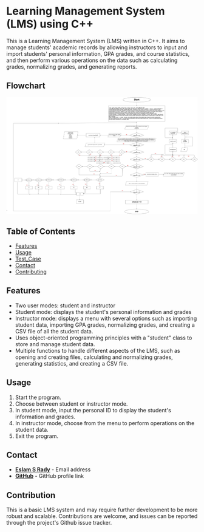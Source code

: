 # **Learning Management System (LMS) using C++**

This is a Learning Management System (LMS) written in C++. It aims to manage students' academic records by allowing instructors to input and import students' personal information, GPA grades, and course statistics, and then perform various operations on the data such as calculating grades, normalizing grades, and generating reports.
## **Flowchart**

![Flowchart](https://github.com/Esmtra/Learning-Management-System_-LMS-_C-/blob/main/Flow%20Chart.jpg "Flowchart")



## **Table of Contents**

- [Features](#Features)
- [Usage](#usage)
- [Test_Case](#Test_Case)
- [Contact](#Contact)
- [Contributing](#contributing)


## **Features**

- Two user modes: student and instructor
- Student mode: displays the student's personal information and grades
- Instructor mode: displays a menu with several options such as importing student data, importing GPA grades, normalizing grades, and creating a CSV file of all the student data.
- Uses object-oriented programming principles with a "student" class to store and manage student data.
- Multiple functions to handle different aspects of the LMS, such as opening and creating files, calculating and normalizing grades, generating statistics, and creating a CSV file.


## **Usage**
1. Start the program.
2. Choose between student or instructor mode.
3. In student mode, input the personal ID to display the student's information and grades.
4. In instructor mode, choose from the menu to perform operations on the student data.
5. Exit the program.


## **Contact**

- **[Eslam S Rady](mailto:motaz8413@gmail.com)** - Email address
- **[GitHub]([https://github.com/Esmtra](https://github.com/motaz2020))** - GitHub profile link

## **Contribution**
This is a basic LMS system and may require further development to be more robust and scalable. Contributions are welcome, and issues can be reported through the project's Github issue tracker.
